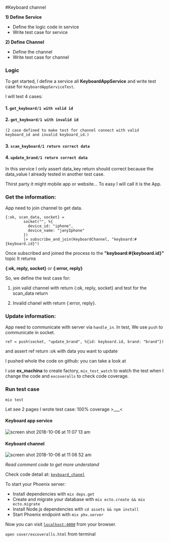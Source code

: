 
#Keyboard channel

**1) Define Service**
  - Define the logic code in service
  - Write test case for service

**2) Define Channel**
  - Define the channel
  - Write test case for channel

### Logic
To get started, I define a service all **KeyboardAppService** and write test case for `KeyboardAppServiceTest`.

I will test 4 cases:

#### 1. `get_keyboard/1 with valid id`

#### 2. `get_keyboard/1 with invalid id`
    (2 case defined to make test for channel connect with valid keyboard_id and invalid keyboard_id.)

#### 3. `scan_keyboard/1 return correct data`

#### 4. `update_brand/1 return correct data`

In this service I only assert data_key return should correct because the data_value I already tested in another test case.


Thirst party it might mobile app or website... To easy I will call it is the App.

### Get the information: 

App need to join channel to get data.

```
{:ok, scan_data, socket} =
        socket("", %{
          device_id: "iphone",
          device_name: "janyIphone"
        })
        |> subscribe_and_join(KeyboardChannel, "keyboard:#{keyboard.id}")
```

Once subscribed and joined the process to the **"keyboard:#{keyboard.id}"** topic It returns 

**{:ok, reply, socket}** or **{:error, reply}**

So, we define the test case for:

1. join valid channel with return {:ok, reply, socket} and test for the scan_data return

2. Invalid chanel with return {:error, reply}.

### Update information: 

App need to communicate with server via `handle_in`. In test, We use `push` to communicate in socket.

```
ref = push(socket, "update_brand", %{id: keyboard.id, brand: "brand"})
```
and assert ref return :ok with data you want to update

I pushed whole the code on github: you can take a look at 

I use **ex_machina** to create factory, `mix_test_watch` to watch the test when I change the code and `excoveralls` to check code coverage.

### Run test case

```
mix test
```

Let see 2 pages I wrote test case: 100% coverage >___<

#### Keyboard app service
![screen shot 2018-10-06 at 11 07 13 am](https://user-images.githubusercontent.com/6791942/46582993-4101db00-ca82-11e8-9b3a-f6c5c59a9fdb.png)

#### Keyboard channel
![screen shot 2018-10-06 at 11 06 52 am](https://user-images.githubusercontent.com/6791942/46582990-32b3bf00-ca82-11e8-8657-3ab4146b9454.png)


*Read comment code to get more understand*

Check code detail at: [`keyboard_chanel`](https://github.com/mymai91/keyboard_channel)


To start your Phoenix server:

  * Install dependencies with `mix deps.get`
  * Create and migrate your database with `mix ecto.create && mix ecto.migrate`
  * Install Node.js dependencies with `cd assets && npm install`
  * Start Phoenix endpoint with `mix phx.server`

Now you can visit [`localhost:4000`](http://localhost:4000) from your browser.

`open cover/excoveralls.html` from terminal
